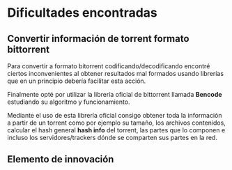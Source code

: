 # Dificultades encontradas

## Convertir información de torrent formato bittorrent

Para convertir a formato bitorrent codificando/decodificando encontré ciertos
inconvenientes al obtener resultados mal formados usando librerías que en un
principio debería facilitar esta acción.

Finalmente opté por utilizar la librería oficial de bittorrent llamada 
**Bencode** estudiando su algoritmo y funcionamiento.

Mediante el uso de esta librería oficial consigo obtener toda la información a 
partir de un torrent como por ejemplo su tamaño, los archivos contenidos, 
calcular el hash general **hash info** del torrent, las partes que lo componen
e incluso los servidores/trackers dónde se comparten sus partes en la red. 

## Elemento de innovación

